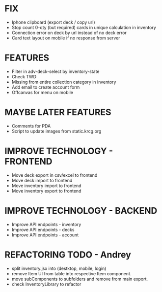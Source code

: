 # FIX
- Iphone clipboard (export deck / copy url)
- Stop count 0-qty (but required) cards in unique calculation in inventory
- Connection error on deck by url instead of no deck error
- Card text layout on mobile if no response from server

# FEATURES
- Filter in adv-deck-select by inventory-state
- Check TWD
- Missing from entire collection category in inventory
- Add email to create account form
- Offcanvas for menu on mobile

# MAYBE LATER FEATURES
- Comments for PDA
- Script to update images from static.krcg.org

# IMPROVE TECHNOLOGY - FRONTEND
- Move deck export in csv/excel to frontend
- Move deck import to frontend
- Move inventory import to frontend
- Move inventory export to frontend

# IMPROVE TECHNOLOGY - BACKEND
- Improve API endpoints - inventory
- Improve API endpoints - decks
- Improve API endpoints - account

# REFACTORING TODO - Andrey
- split inventory.jsx into (destktop, mobile, login)
- remove Item UI from table into respective Item component.
- move subComponents to subfolders and remove from main export.
- check InventoryLibrary to refactor
